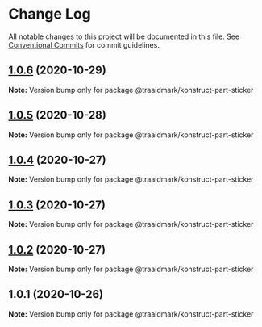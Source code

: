 # Change Log

All notable changes to this project will be documented in this file.
See [Conventional Commits](https://conventionalcommits.org) for commit guidelines.

## [1.0.6](https://github.com/traaidmark/konstruct/compare/@traaidmark/konstruct-part-sticker@1.0.5...@traaidmark/konstruct-part-sticker@1.0.6) (2020-10-29)

**Note:** Version bump only for package @traaidmark/konstruct-part-sticker





## [1.0.5](https://github.com/traaidmark/konstruct/compare/@traaidmark/konstruct-part-sticker@1.0.4...@traaidmark/konstruct-part-sticker@1.0.5) (2020-10-28)

**Note:** Version bump only for package @traaidmark/konstruct-part-sticker





## [1.0.4](https://github.com/traaidmark/konstruct/compare/@traaidmark/konstruct-part-sticker@1.0.3...@traaidmark/konstruct-part-sticker@1.0.4) (2020-10-27)

**Note:** Version bump only for package @traaidmark/konstruct-part-sticker





## [1.0.3](https://github.com/traaidmark/konstruct/compare/@traaidmark/konstruct-part-sticker@1.0.2...@traaidmark/konstruct-part-sticker@1.0.3) (2020-10-27)

**Note:** Version bump only for package @traaidmark/konstruct-part-sticker





## [1.0.2](https://github.com/traaidmark/konstruct/compare/@traaidmark/konstruct-part-sticker@1.0.1...@traaidmark/konstruct-part-sticker@1.0.2) (2020-10-27)

**Note:** Version bump only for package @traaidmark/konstruct-part-sticker





## 1.0.1 (2020-10-26)

**Note:** Version bump only for package @traaidmark/konstruct-part-sticker
